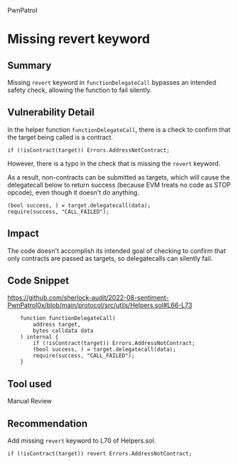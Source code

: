PwnPatrol
# Missing revert keyword

## Summary
Missing `revert` keyword in `functionDelegateCall` bypasses an intended safety check, allowing the function to fail silently.

## Vulnerability Detail
In the helper function `functionDelegateCall`, there is a check to confirm that the target being called is a contract.

```solidity
if (!isContract(target)) Errors.AddressNotContract;
```

However, there is a typo in the check that is missing the `revert` keyword.

As a result, non-contracts can be submitted as targets, which will cause the delegatecall below to return success (because EVM treats no code as STOP opcode), even though it doesn't do anything.

```solidity
(bool success, ) = target.delegatecall(data);
require(success, "CALL_FAILED");
```

## Impact
The code doesn't accomplish its intended goal of checking to confirm that only contracts are passed as targets, so delegatecalls can silently fail.

## Code Snippet
https://github.com/sherlock-audit/2022-08-sentiment-PwnPatrol0x/blob/main/protocol/src/utils/Helpers.sol#L66-L73

```solidity
    function functionDelegateCall(
        address target,
        bytes calldata data
    ) internal {
        if (!isContract(target)) Errors.AddressNotContract;
        (bool success, ) = target.delegatecall(data);
        require(success, "CALL_FAILED");
    }
```

## Tool used

Manual Review

## Recommendation
Add missing `revert` keyword to L70 of Helpers.sol.

```solidity
if (!isContract(target)) revert Errors.AddressNotContract;
```